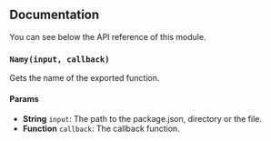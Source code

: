 ## Documentation
You can see below the API reference of this module.

### `Namy(input, callback)`
Gets the name of the exported function.

#### Params
- **String** `input`: The path to the package.json, directory or the file.
- **Function** `callback`: The callback function.

